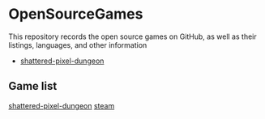 # OpenSourceGames
This repository records the open source games on GitHub, as well as their listings, languages, and other information

- [shattered-pixel-dungeon](https://github.com/00-Evan/shattered-pixel-dungeon)

## Game list

[shattered-pixel-dungeon](https://github.com/00-Evan/shattered-pixel-dungeon) [steam](https://store.steampowered.com/app/1769170/Shattered_Pixel_Dungeon/)
